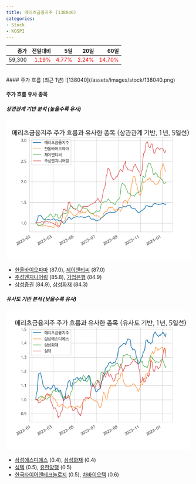 ```yaml
---
title: 메리츠금융지주 (138040)
categories:
- Stock
- KOSPI
---
```


|종가|전일대비|5일|20일|60일|
|---:|-------:|--:|---:|---:|
|59,300|<span style="color: red">1.19%</span>|<span style="color: red">4.77%</span>|<span style="color: red">2.24%</span>|<span style="color: red">14.70%</span>|

<!-- more -->
<br>
#### 주가 흐름 (최근 1년)
![138040](/assets/images/stock/138040.png)


#### 주가 흐름 유사 종목


##### 상관관계 기반 분석 (높을수록 유사)
![138040](/assets/images/stock/138040_corr.png)
- [한올바이오파마](/009420/) (87.0), [제이앤티씨](/204270/) (87.0)
- [주성엔지니어링](/036930/) (85.8), [기업은행](/024110/) (84.9)
- [삼성증권](/016360/) (84.9), [삼성화재](/000810/) (84.3)


##### 유사도 기반 분석 (낮을수록 유사)	
![138040](/assets/images/stock/138040_sim.png)
- [삼성에스디에스](/018260/) (0.4), [삼성화재](/000810/) (0.4)
- [심텍](/222800/) (0.5), [유한양행](/000100/) (0.5)
- [한국타이어앤테크놀로지](/161390/) (0.5), [차바이오텍](/085660/) (0.6)